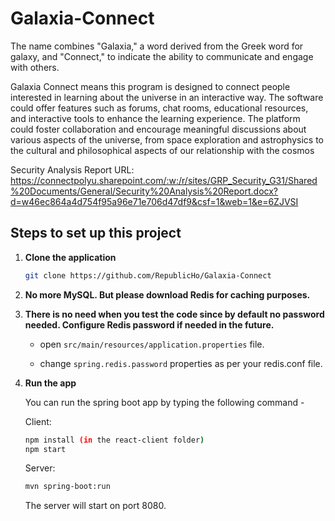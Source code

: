 # Galaxia-Connect
The name combines "Galaxia," a word derived from the Greek word for galaxy, and "Connect," to indicate the ability to communicate and engage with others. 

Galaxia Connect means this program is designed to connect people interested in learning about the universe in an interactive way. The software could offer features such as forums, chat rooms, educational resources, and interactive tools to enhance the learning experience. The platform could foster collaboration and encourage meaningful discussions about various aspects of the universe, from space exploration and astrophysics to the cultural and philosophical aspects of our relationship with the cosmos

Security Analysis Report URL:
https://connectpolyu.sharepoint.com/:w:/r/sites/GRP_Security_G31/Shared%20Documents/General/Security%20Analysis%20Report.docx?d=w46ec864a4d754f95a96e71e706d47df9&csf=1&web=1&e=6ZJVSI


## Steps to set up this project
1. **Clone the application**

   ```bash
   git clone https://github.com/RepublicHo/Galaxia-Connect
   ```

2. **No more MySQL. But please download Redis for caching purposes.** 

3. **There is no need when you test the code since by default no password needed. Configure Redis password if needed in the future.**

    + open `src/main/resources/application.properties` file.

    + change `spring.redis.password` properties as per your redis.conf file. 

4. **Run the app**

   You can run the spring boot app by typing the following command -
   
   Client:
   ```bash
   npm install (in the react-client folder)
   npm start
   ```
   
   Server:
   ```bash
   mvn spring-boot:run
   ```   
   The server will start on port 8080.

